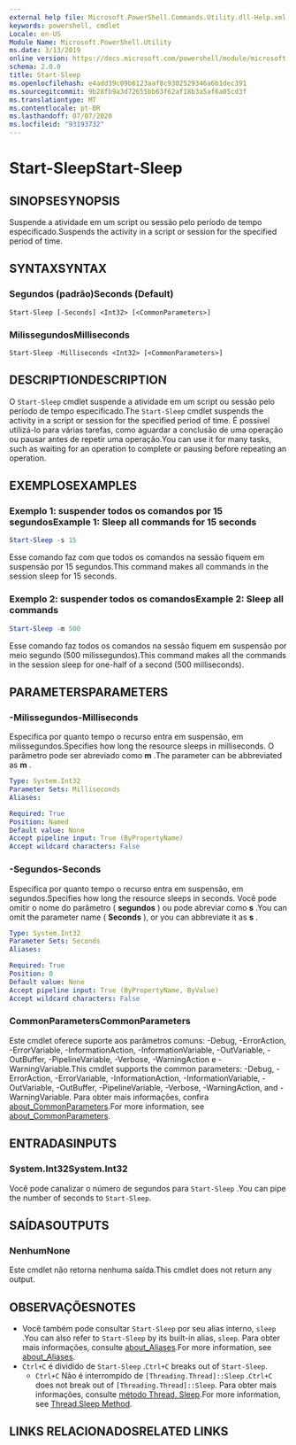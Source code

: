 ```yaml
---
external help file: Microsoft.PowerShell.Commands.Utility.dll-Help.xml
keywords: powershell, cmdlet
Locale: en-US
Module Name: Microsoft.PowerShell.Utility
ms.date: 3/13/2019
online version: https://docs.microsoft.com/powershell/module/microsoft.powershell.utility/start-sleep?view=powershell-5.1&WT.mc_id=ps-gethelp
schema: 2.0.0
title: Start-Sleep
ms.openlocfilehash: e4add39c09b6123aaf8c9302529346a6b1dec391
ms.sourcegitcommit: 9b28fb9a3d72655bb63f62af18b3a5af6a05cd3f
ms.translationtype: MT
ms.contentlocale: pt-BR
ms.lasthandoff: 07/07/2020
ms.locfileid: "93193732"
---
```

# <span data-ttu-id="d7a26-103">Start-Sleep</span><span class="sxs-lookup"><span data-stu-id="d7a26-103">Start-Sleep</span></span>

## <span data-ttu-id="d7a26-104">SINOPSE</span><span class="sxs-lookup"><span data-stu-id="d7a26-104">SYNOPSIS</span></span>
<span data-ttu-id="d7a26-105">Suspende a atividade em um script ou sessão pelo período de tempo especificado.</span><span class="sxs-lookup"><span data-stu-id="d7a26-105">Suspends the activity in a script or session for the specified period of time.</span></span>

## <span data-ttu-id="d7a26-106">SYNTAX</span><span class="sxs-lookup"><span data-stu-id="d7a26-106">SYNTAX</span></span>

### <span data-ttu-id="d7a26-107">Segundos (padrão)</span><span class="sxs-lookup"><span data-stu-id="d7a26-107">Seconds (Default)</span></span>

```
Start-Sleep [-Seconds] <Int32> [<CommonParameters>]
```

### <span data-ttu-id="d7a26-108">Milissegundos</span><span class="sxs-lookup"><span data-stu-id="d7a26-108">Milliseconds</span></span>

```
Start-Sleep -Milliseconds <Int32> [<CommonParameters>]
```

## <span data-ttu-id="d7a26-109">DESCRIPTION</span><span class="sxs-lookup"><span data-stu-id="d7a26-109">DESCRIPTION</span></span>

<span data-ttu-id="d7a26-110">O `Start-Sleep` cmdlet suspende a atividade em um script ou sessão pelo período de tempo especificado.</span><span class="sxs-lookup"><span data-stu-id="d7a26-110">The `Start-Sleep` cmdlet suspends the activity in a script or session for the specified period of time.</span></span>
<span data-ttu-id="d7a26-111">É possível utilizá-lo para várias tarefas, como aguardar a conclusão de uma operação ou pausar antes de repetir uma operação.</span><span class="sxs-lookup"><span data-stu-id="d7a26-111">You can use it for many tasks, such as waiting for an operation to complete or pausing before repeating an operation.</span></span>

## <span data-ttu-id="d7a26-112">EXEMPLOS</span><span class="sxs-lookup"><span data-stu-id="d7a26-112">EXAMPLES</span></span>

### <span data-ttu-id="d7a26-113">Exemplo 1: suspender todos os comandos por 15 segundos</span><span class="sxs-lookup"><span data-stu-id="d7a26-113">Example 1: Sleep all commands for 15 seconds</span></span>

```powershell
Start-Sleep -s 15
```

<span data-ttu-id="d7a26-114">Esse comando faz com que todos os comandos na sessão fiquem em suspensão por 15 segundos.</span><span class="sxs-lookup"><span data-stu-id="d7a26-114">This command makes all commands in the session sleep for 15 seconds.</span></span>

### <span data-ttu-id="d7a26-115">Exemplo 2: suspender todos os comandos</span><span class="sxs-lookup"><span data-stu-id="d7a26-115">Example 2: Sleep all commands</span></span>

```powershell
Start-Sleep -m 500
```

<span data-ttu-id="d7a26-116">Esse comando faz todos os comandos na sessão fiquem em suspensão por meio segundo (500 milissegundos).</span><span class="sxs-lookup"><span data-stu-id="d7a26-116">This command makes all the commands in the session sleep for one-half of a second (500 milliseconds).</span></span>

## <span data-ttu-id="d7a26-117">PARAMETERS</span><span class="sxs-lookup"><span data-stu-id="d7a26-117">PARAMETERS</span></span>

### <span data-ttu-id="d7a26-118">-Milissegundos</span><span class="sxs-lookup"><span data-stu-id="d7a26-118">-Milliseconds</span></span>

<span data-ttu-id="d7a26-119">Especifica por quanto tempo o recurso entra em suspensão, em milissegundos.</span><span class="sxs-lookup"><span data-stu-id="d7a26-119">Specifies how long the resource sleeps in milliseconds.</span></span>
<span data-ttu-id="d7a26-120">O parâmetro pode ser abreviado como **m** .</span><span class="sxs-lookup"><span data-stu-id="d7a26-120">The parameter can be abbreviated as **m** .</span></span>

```yaml
Type: System.Int32
Parameter Sets: Milliseconds
Aliases:

Required: True
Position: Named
Default value: None
Accept pipeline input: True (ByPropertyName)
Accept wildcard characters: False
```

### <span data-ttu-id="d7a26-121">-Segundos</span><span class="sxs-lookup"><span data-stu-id="d7a26-121">-Seconds</span></span>

<span data-ttu-id="d7a26-122">Especifica por quanto tempo o recurso entra em suspensão, em segundos.</span><span class="sxs-lookup"><span data-stu-id="d7a26-122">Specifies how long the resource sleeps in seconds.</span></span>
<span data-ttu-id="d7a26-123">Você pode omitir o nome do parâmetro ( **segundos** ) ou pode abreviar como **s** .</span><span class="sxs-lookup"><span data-stu-id="d7a26-123">You can omit the parameter name ( **Seconds** ), or you can abbreviate it as **s** .</span></span>

```yaml
Type: System.Int32
Parameter Sets: Seconds
Aliases:

Required: True
Position: 0
Default value: None
Accept pipeline input: True (ByPropertyName, ByValue)
Accept wildcard characters: False
```

### <span data-ttu-id="d7a26-124">CommonParameters</span><span class="sxs-lookup"><span data-stu-id="d7a26-124">CommonParameters</span></span>

<span data-ttu-id="d7a26-125">Este cmdlet oferece suporte aos parâmetros comuns: -Debug, -ErrorAction, -ErrorVariable, -InformationAction, -InformationVariable, -OutVariable, -OutBuffer, -PipelineVariable, -Verbose, -WarningAction e -WarningVariable.</span><span class="sxs-lookup"><span data-stu-id="d7a26-125">This cmdlet supports the common parameters: -Debug, -ErrorAction, -ErrorVariable, -InformationAction, -InformationVariable, -OutVariable, -OutBuffer, -PipelineVariable, -Verbose, -WarningAction, and -WarningVariable.</span></span> <span data-ttu-id="d7a26-126">Para obter mais informações, confira [about_CommonParameters](../Microsoft.PowerShell.Core/About/about_CommonParameters.md).</span><span class="sxs-lookup"><span data-stu-id="d7a26-126">For more information, see [about_CommonParameters](../Microsoft.PowerShell.Core/About/about_CommonParameters.md).</span></span>

## <span data-ttu-id="d7a26-127">ENTRADAS</span><span class="sxs-lookup"><span data-stu-id="d7a26-127">INPUTS</span></span>

### <span data-ttu-id="d7a26-128">System.Int32</span><span class="sxs-lookup"><span data-stu-id="d7a26-128">System.Int32</span></span>

<span data-ttu-id="d7a26-129">Você pode canalizar o número de segundos para `Start-Sleep` .</span><span class="sxs-lookup"><span data-stu-id="d7a26-129">You can pipe the number of seconds to `Start-Sleep`.</span></span>

## <span data-ttu-id="d7a26-130">SAÍDAS</span><span class="sxs-lookup"><span data-stu-id="d7a26-130">OUTPUTS</span></span>

### <span data-ttu-id="d7a26-131">Nenhum</span><span class="sxs-lookup"><span data-stu-id="d7a26-131">None</span></span>

<span data-ttu-id="d7a26-132">Este cmdlet não retorna nenhuma saída.</span><span class="sxs-lookup"><span data-stu-id="d7a26-132">This cmdlet does not return any output.</span></span>

## <span data-ttu-id="d7a26-133">OBSERVAÇÕES</span><span class="sxs-lookup"><span data-stu-id="d7a26-133">NOTES</span></span>

- <span data-ttu-id="d7a26-134">Você também pode consultar `Start-Sleep` por seu alias interno, `sleep` .</span><span class="sxs-lookup"><span data-stu-id="d7a26-134">You can also refer to `Start-Sleep` by its built-in alias, `sleep`.</span></span> <span data-ttu-id="d7a26-135">Para obter mais informações, consulte [about_Aliases](../Microsoft.PowerShell.Core/About/about_Aliases.md).</span><span class="sxs-lookup"><span data-stu-id="d7a26-135">For more information, see [about_Aliases](../Microsoft.PowerShell.Core/About/about_Aliases.md).</span></span>
- <span data-ttu-id="d7a26-136">`Ctrl+C` é dividido de `Start-Sleep` .</span><span class="sxs-lookup"><span data-stu-id="d7a26-136">`Ctrl+C` breaks out of `Start-Sleep`.</span></span>
  - <span data-ttu-id="d7a26-137">`Ctrl+C` Não é interrompido de `[Threading.Thread]::Sleep` .</span><span class="sxs-lookup"><span data-stu-id="d7a26-137">`Ctrl+C` does not break out of `[Threading.Thread]::Sleep`.</span></span> <span data-ttu-id="d7a26-138">Para obter mais informações, consulte [método Thread. Sleep](/dotnet/api/system.threading.thread.sleep).</span><span class="sxs-lookup"><span data-stu-id="d7a26-138">For more information, see [Thread.Sleep Method](/dotnet/api/system.threading.thread.sleep).</span></span>

## <span data-ttu-id="d7a26-139">LINKS RELACIONADOS</span><span class="sxs-lookup"><span data-stu-id="d7a26-139">RELATED LINKS</span></span>
